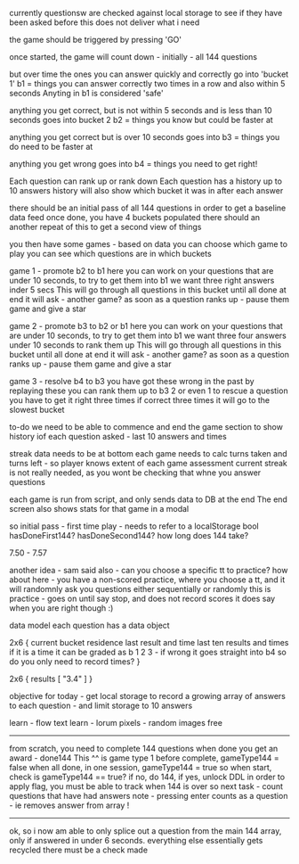 
currently questionsw are checked against local storage to see if they have been asked before 
this does not deliver what i need

the game should be triggered by pressing 'GO'

once started, the game will count down - initially - all 144 questions 

but over time the ones you can answer quickly and correctly go into 'bucket 1'
b1 = things you can answer correctly two times in a row and also within 5 seconds 
Anyting in b1 is considered 'safe'

anything you get correct, but is not within 5 seconds and is less than 10 seconds goes into bucket 2 
b2 = things you know but could be faster at 

anything you get correct but is over 10 seconds goes into b3 = things you do need to be faster at 

anything you get wrong goes into b4 = things you need to get right!

Each question can rank up or rank down
Each question has a history up to 10 answers 
history will also show which bucket it was in after each answer 

there should be an initial pass of all 144 questions in order to get a baseline data feed 
once done, you have 4 buckets populated 
there should an another repeat of this to get a second view of things 

you then have some games - based on data
you can choose which game to play
you can see which questions are in which buckets 
 

game 1 - promote b2 to b1
here you can work on your questions that are under 10 seconds, to try to get them into b1 
we want three right answers inder 5 secs
This will go through all questions in this bucket until all done
at end it will ask - another game?
as soon as a question ranks up - pause them game and give a star

game 2 - promote b3 to b2 or b1
here you can work on your questions that are under 10 seconds, to try to get them into b1 
we want three four answers under 10 seconds to rank them up
This will go through all questions in this bucket until all done
at end it will ask - another game?
as soon as a question ranks up - pause them game and give a star

game 3 - resolve b4 to b3 
you have got these wrong in the past 
by replaying these you can rank them up to b3 2 or even 1 
to rescue a question you have to get it right three times 
if correct three times it will go to the slowest bucket 



to-do
we need to be able to commence and end the game 
section to show history iof each question asked - last 10 answers and times 

streak data needs to be at bottom
each game needs to calc turns taken and turns left - so player knows extent of each game assessment 
current streak is not really needed, as you wont be checking that whne you answer questions

each game is run from script, and only sends data to DB at the end
The end screen also shows stats for that game in a modal

so initial pass - first time play - needs to refer to a localStorage bool
hasDoneFirst144?
hasDoneSecond144?
how long does 144 take?

7.50 - 7.57

another idea - sam said also - can you choose a specific tt to practice?
how about here - you have a non-scored practice, where you choose a tt, and it will 
randomnly ask you questions either sequentially or randomly
this is practice - goes on until say stop, and does not record scores
it does say when you are right though :)



data model
each question has a data object 

2x6 {
  current bucket residence
  last result and time
  last ten results and times
  if it is a time it can be graded as b 1 2 3 - if wrong it goes straight into b4 
  so do you only need to record times?
}

2x6 {
  results [
    "3.4"
    ]
}


objective for today - get local storage to record a growing array of answers to each question - and limit storage to 10 answers 




learn - flow text
learn - lorum pixels - random images free

----

from scratch, you need to complete 144 questions 
when done you get an award - done144
This ^^ is game type 1 
before complete, gameType144 = false 
when all done, in one session, gameType144 = true 
so when start, check is gameType144 == true? 
if no, do 144, if yes, unlock DDL 
in order to apply flag, you must be able to track when 144 is over 
so next task - count questions that have had answers 
note - pressing enter counts as a question - ie removes answer from array !

---

ok, so i now am able to only splice out a question from the main 144 array, only if answered in under 6 seconds.
everything else essentially gets recycled
there must be a check made
